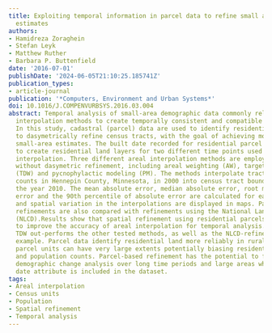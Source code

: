 ```yaml
---
title: Exploiting temporal information in parcel data to refine small area population
  estimates
authors:
- Hamidreza Zoraghein
- Stefan Leyk
- Matthew Ruther
- Barbara P. Buttenfield
date: '2016-07-01'
publishDate: '2024-06-05T21:10:25.185741Z'
publication_types:
- article-journal
publication: '*Computers, Environment and Urban Systems*'
doi: 10.1016/J.COMPENVURBSYS.2016.03.004
abstract: Temporal analysis of small-area demographic data commonly relies on areal
  interpolation methods to create temporally consistent and compatible areal units.
  In this study, cadastral (parcel) data are used to identify residential land and
  to dasymetrically refine census tracts, with the goal of achieving more accurate
  small-area estimates. The built date recorded for residential parcel units is used
  to create residential land layers for two different time points used in the areal
  interpolation. Three different areal interpolation methods are employed with and
  without dasymetric refinement, including areal weighting (AW), target density weighting
  (TDW) and pycnophylactic modeling (PM). The methods interpolate tract-level population
  counts in Hennepin County, Minnesota, in 2000 into census tract boundaries from
  the year 2010. The mean absolute error, median absolute error, root mean square
  error and the 90th percentile of absolute error are calculated for each of the methods,
  and spatial variation in the interpolations are displayed in maps. Parcel-based
  refinements are also compared with refinements using the National Land Cover Dataset
  (NLCD).Results show that spatial refinement using residential parcels has the potential
  to improve the accuracy of areal interpolation for temporal analysis. Parcel-refined
  TDW out-performs the other tested methods, as well as the NLCD-refined TDW in this
  example. Parcel data identify residential land more reliably in rural areas. However,
  parcel units can have very large extents potentially biasing residential area delineation
  and population counts. Parcel-based refinement has the potential to further advance
  demographic change analysis over long time periods and large areas where the built
  date attribute is included in the dataset.
tags:
- Areal interpolation
- Census units
- Population
- Spatial refinement
- Temporal analysis
---
```

